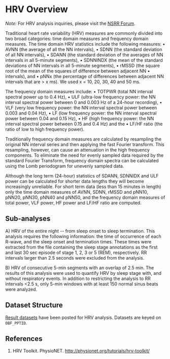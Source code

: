 # HRV Overview

*Note:* For HRV analysis inquiries, please visit the [NSRR Forum](https://sleepdata.org/forum).

Traditional heart rate variability (HRV) measures are commonly divided into two broad categories: time domain measures and frequency domain measures.
The time domain HRV statistics include the following measures:
• AVNN (the average of all the NN intervals),
• SDNN (the standard deviation of all NN intervals),
• SDANN (the standard deviation of the averages of NN intervals in all 5-minute segments),
• SDNNINDX (the mean of the standard deviations of NN intervals in all 5-minute segments),
• rMSSD (the square root of the mean of the squares of difference between adjacent NN
• intervals), and
• pNNx (the percentage of differences between adjacent NN intervals that are > x ms). We used x = 10, 20, 30, 40 and 50 ms.

The frequency domain measures include:
• TOTPWR (total NN interval spectral power up to 0.4 Hz),
• ULF (ultra-low frequency power: the NN interval spectral power between 0 and 0.003 Hz of a 24-hour recording),
• VLF (very low frequency power: the NN interval spectral power between 0.003 and 0.04 Hz),
• LF (low frequency power: the NN interval spectral power between 0.04 and 0.15 Hz),
• HF (high frequency power: the NN interval spectral power between 0.15 and 0.4 Hz) and the
• LF/HF ratio (the ratio of low to high frequency power).

Traditionally frequency domain measures are calculated by resampling the original NN interval series and then applying the fast Fourier transform. This resampling, however, can cause an attenuation in the high frequency components. To eliminate the need for evenly sampled data required by the standard Fourier Transform, frequency domain spectra can be calculated using the Lomb periodogram for unevenly sampled data.

Although the long term (24-hour) statistics of SDANN, SDNNIDX and ULF power can be calculated for shorter data lengths they will become increasingly unreliable. For short term data (less than 15 minutes in length) only the time domain measures of AVNN, SDNN, rMSSD and pNN10, pNN20, pNN30, pNN40 and pNN50,  and the frequency domain measures of total power, VLF power, HF power and LF/HF ratio are computed.

## Sub-analyses

A)  HRV of the entire night -- from sleep onset to sleep termination. This analysis requires the following information: the time of occurrence of each R-wave, and the sleep onset and termination times. These times were extracted from the file containing the sleep stage annotations as the first and last 30 sec episode of stage 1, 2, 3 or 5 (REM), respectively. RR intervals larger than 2.5 seconds were excluded from the analysis.

B)  HRV of consecutive 5-min segments with an overlap of 2.5 min. The results of this analysis were used to quantify HRV by sleep stage with, and without respiratory events.  In addition to restricting the analysis to RR intervals <2.5 s, only 5-min windows with at least 150 normal sinus beats were analyzed.

## Dataset Structure

[Result datasets](:files_path:/datasets/hrv-analysis) have been posted for HRV analysis. Datasets are keyed on `OBF_PPTID`.

## References

1. HRV Toolkit. PhysioNET. http://physionet.org/tutorials/hrv-toolkit/
